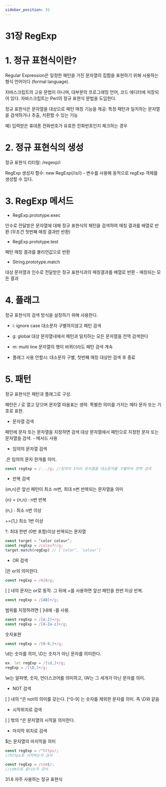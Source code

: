 ```yaml
---
sidebar_position: 31
---
```


# 31장 RegExp

# 1. 정규 표현식이란?

Regular Expression은 일정한 패턴을 가진 문자열의 집합을 표현하기 위해 사용하는 형식 언어이다 (formal language). 

자바스크립트의 고유 문법이 아니며, 대부분의 프로그래밍 언어, 코드 에디터에 저장되어 있다. 자바스크립트는 Perl의 정규 표현식 문법을 도입한다.

정규 표현식은 문자열을 대상으로 패턴 매칭 기능을 제공: 특정 패턴과 일치하는 문자열을 검색하거나 추출, 치환할 수 있는 기능

예) 입력받은 휴대폰 전화번호가 유효한 전화번호인지 체크하는 경우

# 2. 정규 표현식의 생성

정규 표현식 리터럴: /regexp/i

RegExp 생성자 함수: new RegExp(/is/i) - 변수를 사용해 동적으로 regExp 객체를 생성할 수 있다.

# 3. RegExp 메서드

- RegExp.prototype.exec

인수로 전달받은 문자열에 대해 정규 표현식의 패턴을 검색하여 매칭 결과를 배열로 반환 (무조건 첫번째 매칭 결과만 반환)

- RegExp.prototype.test

패턴 매칭 결과를 불리언값으로 반환

- String.prototype.match

대상 문자열과 인수로 전달받은 정규 표현식과의 매칭결과를 배열로 반환 - 매칭되는 모든 결과

# 4. 플래그

정규 표현식의 검색 방식을 설정하기 위해 사용한다.

- i: ignore case 대소문자 구별하지않고 패턴 검색

- g: global 대상 문자열내에서 패턴과 일치하는 모든 문자열을 전역 검색한다

- m: multi line 문자열의 행이 바뀌더라도 패턴 검색 계속

- 플래그 사용 안할시: 대소문자 구별, 첫번째 매칭 대상만 검색 후 종료

# 5. 패턴

정규 표현식은 패턴과 플래그로 구성.

패턴은 / 로 열고 닫으며 문자열 따옴표는 생략. 특별한 의미를 가지는 메타 문자 또는 기호로 표현.

- 문자열 검색

패턴에 문자 또는 문자열을 지정하면 검색 대상 문자열에서 패턴으로 지정한 문자 또는 문자열을 검색. - 메서드 사용

- 임의의 문자열 검색

.은 임의의 문자 한개를 의미. 

```jsx
const regExp = /.../g; //임의의 3자리 문자열을 대소문자를 구별하여 전역 검색
```

- 반복 검색

{m,n}은 앞선 패턴이 최소 m번, 최대 n번 반복되는 문자열을 의미

{n} = {n,n} : n번 반복

{n,} : 최소 n번 이상 

+={1,} 최소 1번 이상

?: 최대 한번 (0번 포함)이상 반복되는 문자열

```jsx
const target = ‘color colour’;
const regExp = /colou?r/g;
target.match(regExp) // [’color’, ‘colour’]
```

- OR 검색

|은 or의 의미한다.

```jsx
const regExp = /A|B/g;
```

[ ] 내의 문자는 or로 동작. 그 뒤에 +를 사용하면 앞선 패턴을 한번 이상 반복.

```jsx
const regExp = /[AB]+/g;
```

범위를 지정하려면 [ ]내에 -를 사용.

```jsx
const regExp = /[A-Z]+/g;
const regExp = /[A-Za-z]+/g;
```

숫자표현
```jsx
const regExp = /[0-9,]+/g;
```

\d는 숫자를 의미, \D는 숫자가 아닌 문자를 의미한다.
```jsx
ex. let regExp = /[\d,]+/g; 
regExp = /[\D,]+/g;
```

\w는 알파벳, 숫자, 언더스코어를 의미하고, \W는 그 세개가 아닌 문자를 의미.

- NOT 검색

[ ] 내의 ^은 not의 의미를 갖는다. [^0-9] 는 숫자를 제외한 문자를 의미. 즉 \D와 같음 

- 시작위치로 검색

[ ] 밖의 ^은 문자열의 시작을 의미한다.

- 마지막 위치로 검색

$는 문자열의 마지막을 의미

```jsx
const regExp = /^https/;
//https로 시작하는지 검사

const regExp = /com$/;
//com으로 끝나는지 검사
```

31.6 자주 사용하는 정규 표현식